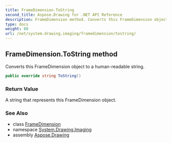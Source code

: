 ```yaml
---
title: FrameDimension.ToString
second_title: Aspose.Drawing for .NET API Reference
description: FrameDimension method. Converts this FrameDimension object to a humanreadable string
type: docs
weight: 80
url: /net/system.drawing.imaging/framedimension/tostring/
---
```

## FrameDimension.ToString method

Converts this FrameDimension object to a human-readable string.

```csharp
public override string ToString()
```

### Return Value

A string that represents this FrameDimension object.

### See Also

* class [FrameDimension](../)
* namespace [System.Drawing.Imaging](../../framedimension/)
* assembly [Aspose.Drawing](../../../)


